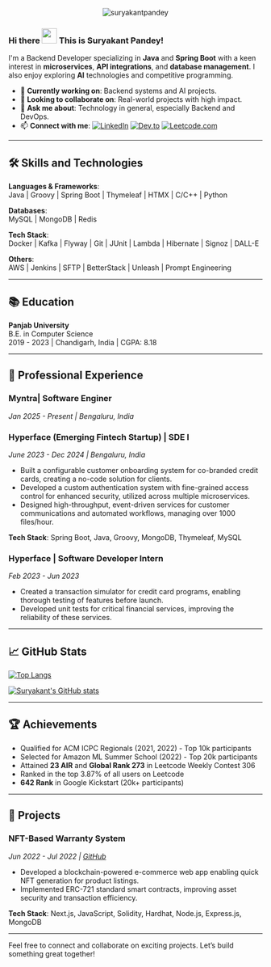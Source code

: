<p align="center"> 
  <img src="https://komarev.com/ghpvc/?username=suryakantpandey&label=Profile%20views&color=0e75b6&style=flat" alt="suryakantpandey" /> 
</p>

### Hi there <img src="https://raw.githubusercontent.com/MartinHeinz/MartinHeinz/master/wave.gif" width="30px"> This is Suryakant Pandey!

I'm a Backend Developer specializing in **Java** and **Spring Boot** with a keen interest in **microservices**, **API integrations**, and **database management**. I also enjoy exploring **AI** technologies and competitive programming.

- 🔭 **Currently working on**: Backend systems and AI projects.
- 👯 **Looking to collaborate on**: Real-world projects with high impact.
- 💬 **Ask me about**: Technology in general, especially Backend and DevOps.
- 📫 **Connect with me**:
  [![LinkedIn](https://img.shields.io/badge/Linked_In-0077B5?style=for-the-badge&logo=LinkedIn&logoColor=white)](https://www.linkedin.com/in/suryakant05/)
  [![Dev.to](https://img.shields.io/badge/Dev.to-0A0A0A?style=for-the-badge&logo=Dev-dot-To&logoColor=white)](https://dev.to/suryakant_05)
  [![Leetcode.com](https://img.shields.io/badge/-LeetCode-FFA116?style=for-the-badge&logo=LeetCode&logoColor=black)](https://leetcode.com/u/suryakantpandey/)

---

## 🛠 Skills and Technologies

**Languages & Frameworks**:  
Java | Groovy | Spring Boot | Thymeleaf | HTMX | C/C++ | Python  

**Databases**:  
MySQL | MongoDB | Redis  

**Tech Stack**:  
Docker | Kafka | Flyway | Git | JUnit | Lambda | Hibernate | Signoz | DALL-E  

**Others**:  
AWS | Jenkins | SFTP | BetterStack | Unleash | Prompt Engineering  

---

## 📚 Education

**Panjab University**  
B.E. in Computer Science  
2019 - 2023 | Chandigarh, India | CGPA: 8.18

---

## 💼 Professional Experience

### **Myntra| Software Enginer**
*Jan 2025 - Present | Bengaluru, India*

### **Hyperface (Emerging Fintech Startup) | SDE I**
*June 2023 - Dec 2024 | Bengaluru, India*

- Built a configurable customer onboarding system for co-branded credit cards, creating a no-code solution for clients.
- Developed a custom authentication system with fine-grained access control for enhanced security, utilized across multiple microservices.
- Designed high-throughput, event-driven services for customer communications and automated workflows, managing over 1000 files/hour.

**Tech Stack**: Spring Boot, Java, Groovy, MongoDB, Thymeleaf, MySQL

### **Hyperface | Software Developer Intern**
*Feb 2023 - Jun 2023*

- Created a transaction simulator for credit card programs, enabling thorough testing of features before launch.
- Developed unit tests for critical financial services, improving the reliability of these services.

---

## 📈 GitHub Stats

[![Top Langs](https://github-readme-stats.vercel.app/api/top-langs/?username=suryakantpandey&theme=radical)](https://github.com/anuraghazra/github-readme-stats)

[![Suryakant's GitHub stats](https://github-readme-stats.vercel.app/api?username=suryakantpandey&theme=radical)](https://github.com/anuraghazra/github-readme-stats)

---

## 🏆 Achievements

- Qualified for ACM ICPC Regionals (2021, 2022) - Top 10k participants
- Selected for Amazon ML Summer School (2022) - Top 20k participants
- Attained **23 AIR** and **Global Rank 273** in Leetcode Weekly Contest 306
- Ranked in the top 3.87% of all users on Leetcode
- **642 Rank** in Google Kickstart (20k+ participants)

---

## 📂 Projects

### NFT-Based Warranty System
*Jun 2022 - Jul 2022 | [GitHub](#)*

- Developed a blockchain-powered e-commerce web app enabling quick NFT generation for product listings.
- Implemented ERC-721 standard smart contracts, improving asset security and transaction efficiency.

**Tech Stack**: Next.js, JavaScript, Solidity, Hardhat, Node.js, Express.js, MongoDB

---

Feel free to connect and collaborate on exciting projects. Let’s build something great together!

<!--
**suryakantpandey/suryakantpandey** is a ✨ _special_ ✨ repository because its `README.md` (this file) appears on your GitHub profile.
-->
